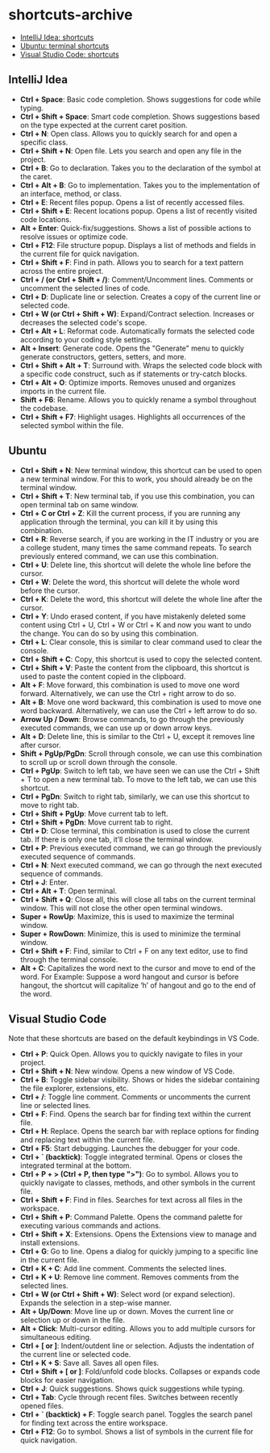 # shortcuts-archive

- [IntelliJ Idea: shortcuts](#intellij-idea)
- [Ubuntu: terminal shortcuts](#ubuntu)
- [Visual Studio Code: shortcuts](#ubuntu)


## IntelliJ Idea
- **Ctrl + Space**: Basic code completion. Shows suggestions for code while typing.
- **Ctrl + Shift + Space**: Smart code completion. Shows suggestions based on the type expected at the current caret position.
- **Ctrl + N**: Open class. Allows you to quickly search for and open a specific class.
- **Ctrl + Shift + N**: Open file. Lets you search and open any file in the project.
- **Ctrl + B**: Go to declaration. Takes you to the declaration of the symbol at the caret.
- **Ctrl + Alt + B**: Go to implementation. Takes you to the implementation of an interface, method, or class.
- **Ctrl + E**: Recent files popup. Opens a list of recently accessed files.
- **Ctrl + Shift + E**: Recent locations popup. Opens a list of recently visited code locations.
- **Alt + Enter**: Quick-fix/suggestions. Shows a list of possible actions to resolve issues or optimize code.
- **Ctrl + F12**: File structure popup. Displays a list of methods and fields in the current file for quick navigation.
- **Ctrl + Shift + F**: Find in path. Allows you to search for a text pattern across the entire project.
- **Ctrl + / (or Ctrl + Shift + /)**: Comment/Uncomment lines. Comments or uncomment the selected lines of code.
- **Ctrl + D**: Duplicate line or selection. Creates a copy of the current line or selected code.
- **Ctrl + W (or Ctrl + Shift + W)**: Expand/Contract selection. Increases or decreases the selected code's scope.
- **Ctrl + Alt + L**: Reformat code. Automatically formats the selected code according to your coding style settings.
- **Alt + Insert**: Generate code. Opens the "Generate" menu to quickly generate constructors, getters, setters, and more.
- **Ctrl + Shift + Alt + T**: Surround with. Wraps the selected code block with a specific code construct, such as if statements or try-catch blocks.
- **Ctrl + Alt + O**: Optimize imports. Removes unused and organizes imports in the current file.
- **Shift + F6**: Rename. Allows you to quickly rename a symbol throughout the codebase.
- **Ctrl + Shift + F7**: Highlight usages. Highlights all occurrences of the selected symbol within the file.

## Ubuntu
- **Ctrl + Shift + N**: New terminal window, this shortcut can be used to open a new terminal window. For this to work, you should already be on the terminal window.
- **Ctrl + Shift + T**: New terminal tab, if you use this combination, you can open terminal tab on same window.
- **Ctrl + C or Ctrl + Z**: Kill the current process, if you are running any application through the terminal, you can kill it by using this combination.
- **Ctrl + R**: Reverse search, if you are working in the IT industry or you are a college student, many times the same command repeats. To search previously entered command, we can use this combination.
- **Ctrl + U**: Delete line, this shortcut will delete the whole line before the cursor.
- **Ctrl + W**: Delete the word, this shortcut will delete the whole word before the cursor.
- **Ctrl + K**: Delete the word, this shortcut will delete the whole line after the cursor.
- **Ctrl + Y**: Undo erased content, if you have mistakenly deleted some content using Ctrl + U, Ctrl + W or Ctrl + K and now you want to undo the change. You can do so by using this combination.
- **Ctrl + L**: Clear console, this is similar to clear command used to clear the console.
- **Ctrl + Shift + C**: Copy, this shortcut is used to copy the selected content.
- **Ctrl + Shift + V**: Paste the content from the clipboard, this shortcut is used to paste the content copied in the clipboard.
- **Alt + F**: Move forward, this combination is used to move one word forward. Alternatively, we can use the Ctrl + right arrow to do so.
- **Alt + B**: Move one word backward, this combination is used to move one word backward. Alternatively, we can use the Ctrl + left arrow to do so.
- **Arrow Up / Down**: Browse commands, to go through the previously executed commands, we can use up or down arrow keys.
- **Alt + D**: Delete line, this is similar to the Ctrl + U, except it removes line after cursor.
- **Shift + PgUp/PgDn**: Scroll through console, we can use this combination to scroll up or scroll down through the console.
- **Ctrl + PgUp**: Switch to left tab, we have seen we can use the Ctrl + Shift + T to open a new terminal tab. To move to the left tab, we can use this shortcut.
- **Ctrl + PgDn**: Switch to right tab, similarly, we can use this shortcut to move to right tab.
- **Ctrl + Shift + PgUp**: Move current tab to left.
- **Ctrl + Shift + PgDn**: Move current tab to right.
- **Ctrl + D**: Close terminal, this combination is used to close the current tab. If there is only one tab, it’ll close the terminal window.
- **Ctrl + P**: Previous executed command, we can go through the previously executed sequence of commands.
- **Ctrl + N**: Next executed command, we can go through the next executed sequence of commands.
- **Ctrl + J**: Enter.
- **Ctrl + Alt + T**: Open terminal.
- **Ctrl + Shift + Q**: Close all, this will close all tabs on the current terminal window. This will not close the other open terminal windows.
- **Super + RowUp**: Maximize, this is used to maximize the terminal window.
- **Super + RowDown**: Minimize, this is used to minimize the terminal window.
- **Ctrl + Shift + F**: Find, similar to Ctrl + F on any text editor, use to find through the terminal console.
- **Alt + C**: Capitalizes the word next to the cursor and move to end of the word. For Example: Suppose a word hangout and cursor is before hangout, the shortcut will capitalize ‘h’ of hangout and go to the end of the word.

## Visual Studio Code
Note that these shortcuts are based on the default keybindings in VS Code.
- **Ctrl + P**: Quick Open. Allows you to quickly navigate to files in your project.
- **Ctrl + Shift + N**: New window. Opens a new window of VS Code.
- **Ctrl + B**: Toggle sidebar visibility. Shows or hides the sidebar containing the file explorer, extensions, etc.
- **Ctrl + /**: Toggle line comment. Comments or uncomments the current line or selected lines.
- **Ctrl + F**: Find. Opens the search bar for finding text within the current file.
- **Ctrl + H**: Replace. Opens the search bar with replace options for finding and replacing text within the current file.
- **Ctrl + F5**: Start debugging. Launches the debugger for your code.
- **Ctrl + ` (backtick)**: Toggle integrated terminal. Opens or closes the integrated terminal at the bottom.
- **Ctrl + P + > (Ctrl + P, then type ">")**: Go to symbol. Allows you to quickly navigate to classes, methods, and other symbols in the current file.
- **Ctrl + Shift + F**: Find in files. Searches for text across all files in the workspace.
- **Ctrl + Shift + P**: Command Palette. Opens the command palette for executing various commands and actions.
- **Ctrl + Shift + X**: Extensions. Opens the Extensions view to manage and install extensions.
- **Ctrl + G**: Go to line. Opens a dialog for quickly jumping to a specific line in the current file.
- **Ctrl + K + C**: Add line comment. Comments the selected lines.
- **Ctrl + K + U**: Remove line comment. Removes comments from the selected lines.
- **Ctrl + W (or Ctrl + Shift + W)**: Select word (or expand selection). Expands the selection in a step-wise manner.
- **Alt + Up/Down**: Move line up or down. Moves the current line or selection up or down in the file.
- **Alt + Click**: Multi-cursor editing. Allows you to add multiple cursors for simultaneous editing.
- **Ctrl + [ or ]**: Indent/outdent line or selection. Adjusts the indentation of the current line or selected code.
- **Ctrl + K + S**: Save all. Saves all open files.
- **Ctrl + Shift + [ or ]**: Fold/unfold code blocks. Collapses or expands code blocks for easier navigation.
- **Ctrl + J**: Quick suggestions. Shows quick suggestions while typing.
- **Ctrl + Tab**: Cycle through recent files. Switches between recently opened files.
- **Ctrl + ` (backtick) + F**: Toggle search panel. Toggles the search panel for finding text across the entire workspace.
- **Ctrl + F12**: Go to symbol. Shows a list of symbols in the current file for quick navigation.